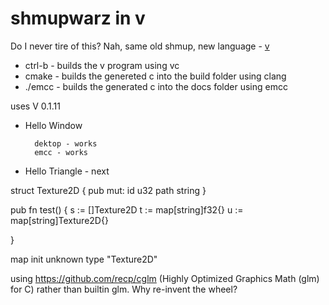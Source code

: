 # shmupwarz in v

Do I never tire of this? Nah, same old shmup, new language - [v](https://vlang.io/)

* ctrl-b - builds the v program using vc
* cmake  - builds the genereted c into the build folder using clang
* ./emcc - builds the generated c into the docs folder using emcc

uses V 0.1.11

* Hello Window 

        dektop - works
        emcc - works


* Hello Triangle - next

struct Texture2D {
pub mut:
    id  u32
    path string
}

pub fn test()
{
    s := []Texture2D
    t := map[string]f32{}
    u := map[string]Texture2D{}

}

map init unknown type "Texture2D"


using https://github.com/recp/cglm  (Highly Optimized Graphics Math (glm) for C)
rather than builtin glm. Why re-invent the wheel?

